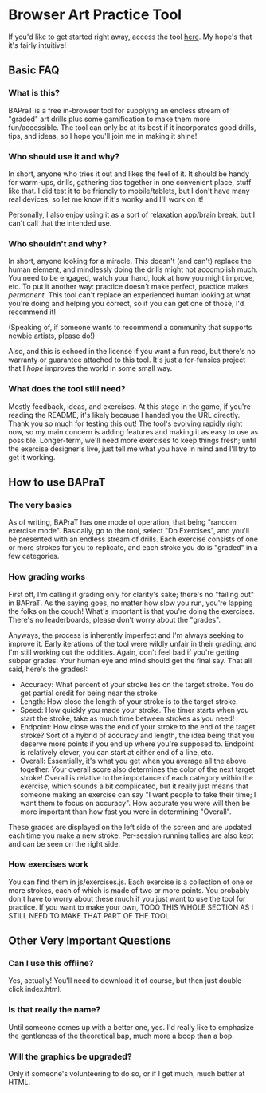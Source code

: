# Browser Art Practice Tool
If you'd like to get started right away, access the tool [here](https://corvblimey.github.io/Browser-Art-Practice/). My hope's that it's fairly intuitive!


## Basic FAQ
### What is this?
BAPraT is a free in-browser tool for supplying an endless stream of "graded" art drills plus some gamification to make them more fun/accessible. The tool can only be at its best if it incorporates good drills, tips, and ideas, so I hope you'll join me in making it shine!

### Who should use it and why?
In short, anyone who tries it out and likes the feel of it. It should be handy for warm-ups, drills, gathering tips together in one convenient place, stuff
like that. I did test it to be friendly to mobile/tablets, but I don't have many real devices, so let me know if it's wonky and I'll work on it!

Personally, I also enjoy using it as a sort of relaxation app/brain break, but I can't call that the intended use.

### Who shouldn't and why?
In short, anyone looking for a miracle. This doesn't (and can't) replace the human element, and mindlessly doing the drills might not accomplish much. You need to be engaged, watch your hand, look at how you might improve, etc. To put it another way: practice doesn't make perfect, practice makes *permanent*. This tool can't replace an experienced human looking at what you're doing and helping you correct, so if you can get one of those, I'd recommend it!

(Speaking of, if someone wants to recommend a community that supports newbie artists, please do!)

Also, and this is echoed in the license if you want a fun read, but there's no warranty or guarantee attached to this tool. It's just a for-funsies project that I *hope* improves the world in some small way.

### What does the tool still need?
Mostly feedback, ideas, and exercises. At this stage in the game, if you're reading the README, it's likely because I handed you the URL directly. Thank you so much for testing this out! The tool's evolving rapidly right now, so my main concern is adding features and making it as easy to use as possible. Longer-term, we'll need more exercises to keep things fresh; until the exercise designer's live, just tell me what you have in mind and I'll try to get it working.


## How to use BAPraT
### The very basics
As of writing, BAPraT has one mode of operation, that being "random exercise mode". Basically, go to the tool, select "Do Exercises", and you'll be presented with an endless stream of drills. Each exercise consists of one or more strokes for you to replicate, and each stroke you do is "graded" in a few categories.

### How grading works
First off, I'm calling it grading only for clarity's sake; there's no "failing out" in BAPraT. As the saying goes, no matter how slow you run, you're lapping the folks on the couch! What's important is that you're doing the exercises. There's no leaderboards, please don't worry about the "grades".

Anyways, the process is inherently imperfect and I'm always seeking to improve it. Early iterations of the tool were wildly unfair in their grading, and I'm still working out the oddities. Again, don't feel bad if you're getting subpar grades. Your human eye and mind should get the final say. That all said, here's the grades!:

- Accuracy: What percent of your stroke lies on the target stroke. You do get partial credit for being near the stroke.
- Length: How close the length of your stroke is to the target stroke.
- Speed: How quickly you made your stroke. The timer starts when you start the stroke, take as much time between strokes as you need!
- Endpoint: How close was the end of your stroke to the end of the target stroke? Sort of a hybrid of accuracy and length, the idea being that you deserve more points if you end up where you're supposed to. Endpoint is relatively clever, you can start at either end of a line, etc.
- Overall: Essentially, it's what you get when you average all the above together. Your overall score also determines the color of the next target stroke! Overall is relative to the importance of each category within the exercise, which sounds a bit complicated, but it really just means that someone making an exercise can say "I want people to take their time; I want them to focus on accuracy". How accurate you were will then be more important than how fast you were in determining "Overall".

These grades are displayed on the left side of the screen and are updated each time you make a new stroke. Per-session running tallies are also kept and can be seen on the right side.

### How exercises work
You can find them in js/exercises.js. Each exercise is a collection of one or more strokes, each of which is made of two or more points. You probably don't have to worry about these much if you just want to use the tool for practice. If you want to make your own, TODO THIS WHOLE SECTION AS I STILL NEED TO MAKE THAT PART OF THE TOOL



## Other Very Important Questions
### Can I use this offline?
Yes, actually! You'll need to download it of course, but then just double-click index.html.

### Is that really the name?
Until someone comes up with a better one, yes. I'd really like to emphasize the gentleness of the theoretical bap, much more a boop than a bop.

### Will the graphics be upgraded?
Only if someone's volunteering to do so, or if I get much, much better at HTML.

